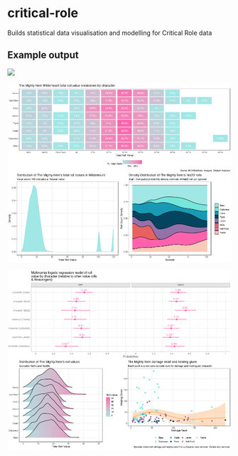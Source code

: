 # critical-role
Builds statistical data visualisation and modelling for Critical Role data

## Example output

![](https://github.com/hendersontrent/critical-role/blob/trent-dev/output/animated-plot.gif)

![](https://github.com/hendersontrent/critical-role/blob/master/output/MN_summary.png)

![](https://github.com/hendersontrent/critical-role/blob/master/output/second-cut.png)
